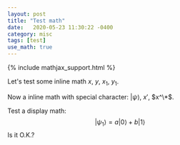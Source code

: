 ```yaml
---
layout: post
title: "Test math"
date:   2020-05-23 11:30:22 -0400
category: misc
tags: [test]
use_math: true
---
```

{% include mathjax_support.html %}

Let's test some inline math $x$, $y$, $x_1$, $y_1$.

Now a inline math with special character: $|\psi\rangle$, $x'$, $x^\*$.

Test a display math:
$$
   |\psi_1\rangle = a|0\rangle + b|1\rangle
$$
Is it O.K.?
